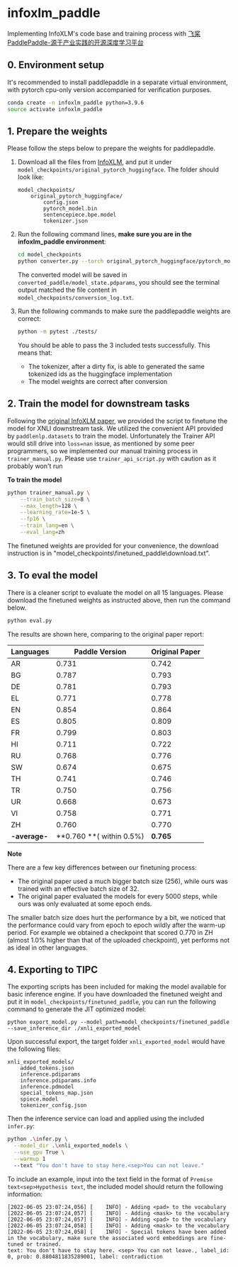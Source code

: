 # infoxlm_paddle

Implementing InfoXLM's code base and training process with [飞桨PaddlePaddle-源于产业实践的开源深度学习平台](https://www.paddlepaddle.org.cn/)

## 0. Environment setup

It's recommended to install paddlepaddle in a separate virtual environment, with pytorch cpu-only version accompanied for verification purposes.

```bash
conda create -n infoxlm_paddle python=3.9.6
source activate infoxlm_paddle

```

## 1. Prepare the weights

Please follow the steps below to prepare the weights for paddlepaddle.

1. Download all the files from [InfoXLM](https://huggingface.co/microsoft/infoxlm-base/tree/main), and put it under `model_checkpoints/original_pytorch_huggingface`. The folder should look like:
   
    ```
    model_checkpoints/
        original_pytorch_huggingface/
            config.json
            pytorch_model.bin
            sentencepiece.bpe.model
            tokenizer.json
    ```
2. Run the following command lines, **make sure you are in the infoxlm_paddle environment**:

    ```bash
    cd model_checkpoints
    python converter.py --torch original_pytorch_huggingface/pytorch_model.bin --paddle converted_paddle/model_state.pdparams
    ```

    The converted model will be saved in `converted_paddle/model_state.pdparams`, you should see the terminal output matched the file content in `model_checkpoints/conversion_log.txt`.

3. Run the following commands to make sure the paddlepaddle weights are correct:

    ```bash
    python -m pytest ./tests/
    ```

    You should be able to pass the 3 included tests successfully. This means that:
    - The tokenizer, after a dirty fix, is able to generated the same tokenized ids as the huggingface implementation
    - The model weights are correct after conversion

## 2. Train the model for downstream tasks

Following the [original InfoXLM paper](https://arxiv.org/abs/2007.07834), we provided the script to finetune the model for XNLI downstream task. We utilized the convenient API provided by `paddlenlp.datasets` to train the model. Unfortunately the Trainer API would still drive into `loss=nan` issue, as mentioned by some peer programmers, so we implemented our manual training process in `trainer_manual.py`. Please use `trainer_api_script.py` with caution as it probably won't run

**To train the model**

```bash
python trainer_manual.py \
    --train_batch_size=8 \
    --max_length=128 \
    --learning_rate=1e-5 \
    --fp16 \
    --train_lang=en \
    --eval_lang=zh
```

The finetuned weights are provided for your convenience, the download instruction is in "model_checkpoints\finetuned_paddle\download.txt".



## 3. To eval the model

There is a cleaner script to evaluate the model on all 15 languages. Please download the finetuned weights as instructed above, then run the command below. 

```bash
python eval.py
```

The results are shown here, comparing to the original paper report:

| Languages     | Paddle Version           | Original Paper |
| ------------- | ------------------------ | -------------- |
| AR            | 0.731                    | 0.742          |
| BG            | 0.787                    | 0.793          |
| DE            | 0.781                    | 0.793          |
| EL            | 0.771                    | 0.778          |
| EN            | 0.854                    | 0.864          |
| ES            | 0.805                    | 0.809          |
| FR            | 0.799                    | 0.803          |
| HI            | 0.711                    | 0.722          |
| RU            | 0.768                    | 0.776          |
| SW            | 0.674                    | 0.675          |
| TH            | 0.741                    | 0.746          |
| TR            | 0.750                    | 0.756          |
| UR            | 0.668                    | 0.673          |
| VI            | 0.758                    | 0.771          |
| ZH            | 0.760                    | 0.770          |
| **-average-** | **0.760 **( within 0.5%) | **0.765**      |

**Note**

There are a few key differences between our finetuning process:

- The original paper used a much bigger batch size (256), while ours was trained with an effective batch size of 32.
- The original paper evaluated the models for every 5000 steps, while ours was only evaluated at some epoch ends.

The smaller batch size does hurt the performance by a bit, we noticed that the performance could vary from epoch to epoch wildly after the warm-up period. For example we obtained a checkpoint that scored 0.770 in ZH (almost 1.0% higher than that of the uploaded checkpoint), yet performs not as ideal in other languages.

## 4. Exporting to TIPC 

The exporting scripts has been included for making the model available for basic inference engine. If you have downloaded the finetuned weight and put it in `model_checkpoints/finetuned_paddle`, you can run the following command to generate the JIT optimized model:

```
python export_model.py --model_path=model_checkpoints/finetuned_paddle --save_inference_dir ./xnli_exported_model
```

Upon successful export, the target folder `xnli_exported_model` would have the following files:

```
xnli_exported_models/
    added_tokens.json
    inference.pdiparams
    inference.pdiparams.info
    inference.pdmodel
    special_tokens_map.json
    spiece.model
    tokenizer_config.json
```

Then the inference service can load and applied using the included `infer.py`:

```bash
python .\infer.py \
  --model_dir .\xnli_exported_models \
  --use_gpu True \
  --warmup 1
  --text "You don't have to stay here.<sep>You can not leave."
```

To include an example, input into the text field in the format of `Premise text<sep>Hypothesis text`, the included model should return the following information:

```
[2022-06-05 23:07:24,056] [    INFO] - Adding <pad> to the vocabulary
[2022-06-05 23:07:24,057] [    INFO] - Adding <mask> to the vocabulary
[2022-06-05 23:07:24,057] [    INFO] - Adding <pad> to the vocabulary
[2022-06-05 23:07:24,058] [    INFO] - Adding <mask> to the vocabulary
[2022-06-05 23:07:24,058] [    INFO] - Special tokens have been added in the vocabulary, make sure the associated word embeddings are fine-tuned or trained.
text: You don't have to stay here. <sep> You can not leave., label_id: 0, prob: 0.8804811835289001, label: contradiction
```

